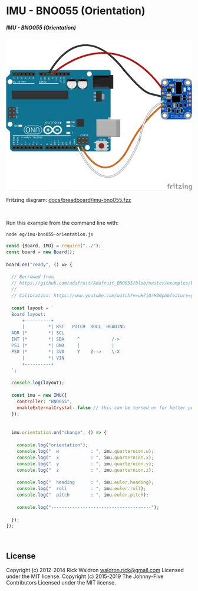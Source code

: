 <!--remove-start-->

# IMU - BNO055 (Orientation)

<!--remove-end-->






##### IMU - BNO055 (Orientation)



![docs/breadboard/imu-bno055.png](breadboard/imu-bno055.png)<br>

Fritzing diagram: [docs/breadboard/imu-bno055.fzz](breadboard/imu-bno055.fzz)

&nbsp;




Run this example from the command line with:
```bash
node eg/imu-bno055-orientation.js
```


```javascript
const {Board, IMU} = require("../");
const board = new Board();

board.on("ready", () => {

  // Borrowed from
  // https://github.com/adafruit/Adafruit_BNO055/blob/master/examples/bunny/bunny.ino
  //
  // Calibration: https://www.youtube.com/watch?v=uH7iQrH3GpA&feature=youtu.be

  const layout = `
  Board layout:
      +----------+
      |         *| RST   PITCH  ROLL  HEADING
  ADR |*        *| SCL
  INT |*        *| SDA     ^            /->
  PS1 |*        *| GND     |            |
  PS0 |*        *| 3VO     Y    Z-->    \-X
      |         *| VIN
      +----------+
  `;

  console.log(layout);

  const imu = new IMU({
    controller: "BNO055",
    enableExternalCrystal: false // this can be turned on for better performance if you are using the Adafruit board
  });


  imu.orientation.on("change", () => {

    console.log("orientation");
    console.log("  w            : ", imu.quarternion.w);
    console.log("  x            : ", imu.quarternion.x);
    console.log("  y            : ", imu.quarternion.y);
    console.log("  z            : ", imu.quarternion.z);

    console.log("  heading      : ", imu.euler.heading);
    console.log("  roll         : ", imu.euler.roll);
    console.log("  pitch        : ", imu.euler.pitch);

    console.log("--------------------------------------");

  });
});

```








&nbsp;

<!--remove-start-->

## License
Copyright (c) 2012-2014 Rick Waldron <waldron.rick@gmail.com>
Licensed under the MIT license.
Copyright (c) 2015-2019 The Johnny-Five Contributors
Licensed under the MIT license.

<!--remove-end-->
